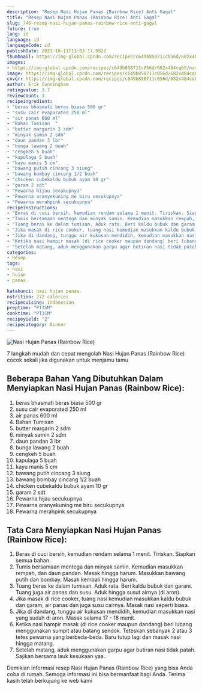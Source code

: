 ```yaml
---
description: "Resep Nasi Hujan Panas (Rainbow Rice) Anti Gagal"
title: "Resep Nasi Hujan Panas (Rainbow Rice) Anti Gagal"
slug: 746-resep-nasi-hujan-panas-rainbow-rice-anti-gagal
future: true
lang: id
language: id
languageCode: id
publishDate: 2021-10-11T13:03:17.982Z 
thumbnail: https://img-global.cpcdn.com/recipes/c649b858711c056d/682x484cq65/nasi-hujan-panas-rainbow-rice-foto-resep-utama.png
images:
- https://img-global.cpcdn.com/recipes/c649b858711c056d/682x484cq65/nasi-hujan-panas-rainbow-rice-foto-resep-utama.png
image: https://img-global.cpcdn.com/recipes/c649b858711c056d/682x484cq65/nasi-hujan-panas-rainbow-rice-foto-resep-utama.png
cover: https://img-global.cpcdn.com/recipes/c649b858711c056d/682x484cq65/nasi-hujan-panas-rainbow-rice-foto-resep-utama.png
author: Erik Cunningham
ratingvalue: 3.7
reviewcount: 3
recipeingredient:
- "beras bhasmati beras biasa 500 gr"
- "susu cair evaporated 250 ml"
- "air panas 600 ml"
- "Bahan Tumisan  "
- "butter margarin 2 sdm"
- "minyak samin 2 sdm"
- "daun pandan 3 lbr"
- "bunga lawang 2 buah"
- "cengkeh 5 buah"
- "kapulaga 5 buah"
- "kayu manis 5 cm"
- "bawang putih cincang 3 siung"
- "bawang bombay cincang 1/2 buah"
- "chicken cubekaldu bubuk ayam 10 gr"
- "garam 2 sdt"
- "Pewarna hijau secukupnya"
- "Pewarna oranyekuning me biru secukupnya"
- "Pewarna merahpink secukupnya"
recipeinstructions:
- "Beras di cuci bersih, kemudian rendam selama 1 menit. Tiriskan. Siapkan semua bahan."
- "Tumis bersamaan mentega dan minyak samin. Kemudian masukkan rempah, dan daun pandan. Masak hingga harum. Masukkan bawang putih dan bombay. Masak kembali hingga harum."
- "Tuang beras ke dalam tumisan. Aduk rata. Beri kaldu bubuk dan garam. Tuang juga air panas dan susu. Aduk hingga susut airnya (di aron)."
- "Jika masak di rice cooker, tuang nasi kemudian masukkan kaldu bubuk dan garam, air panas dan juga susu cairnya. Masak nasi seperti biasa."
- "Jika di dandang, tunggu air kukusan mendidih, kemudian masukkan nasi yang sudah di aron. Masak selama 17 - 18 menit."
- "Ketika nasi hampir masak (di rice cooker maupun dandang) beri lubang menggunakan sumpit atau batang sendok. Teteskan sebanyak 2 atau 3 tetes pewarna yang berbeda-beda. Baru tutup lagi dan masak nasi hingga matang."
- "Setelah matang, aduk menggunakan garpu agar butiran nasi tidak patah. Sajikan bersama lauk kesukaan yaa.."
categories:
- Resep
tags:
- nasi
- hujan
- panas

katakunci: nasi hujan panas 
nutrition: 272 calories
recipecuisine: Indonesian
preptime: "PT35M"
cooktime: "PT31M"
recipeyield: "2"
recipecategory: Dinner
---
```



![Nasi Hujan Panas (Rainbow Rice)](https://img-global.cpcdn.com/recipes/c649b858711c056d/682x484cq65/nasi-hujan-panas-rainbow-rice-foto-resep-utama.png)

7 langkah mudah dan cepat mengolah  Nasi Hujan Panas (Rainbow Rice) cocok sekali jika digunakan untuk menjamu tamu

<!--inarticleads1-->

## Beberapa Bahan Yang Dibutuhkan Dalam Menyiapkan Nasi Hujan Panas (Rainbow Rice):

1. beras bhasmati beras biasa 500 gr
1. susu cair evaporated 250 ml
1. air panas 600 ml
1. Bahan Tumisan  
1. butter margarin 2 sdm
1. minyak samin 2 sdm
1. daun pandan 3 lbr
1. bunga lawang 2 buah
1. cengkeh 5 buah
1. kapulaga 5 buah
1. kayu manis 5 cm
1. bawang putih cincang 3 siung
1. bawang bombay cincang 1/2 buah
1. chicken cubekaldu bubuk ayam 10 gr
1. garam 2 sdt
1. Pewarna hijau secukupnya
1. Pewarna oranyekuning me biru secukupnya
1. Pewarna merahpink secukupnya



<!--inarticleads2-->

## Tata Cara Menyiapkan Nasi Hujan Panas (Rainbow Rice):

1. Beras di cuci bersih, kemudian rendam selama 1 menit. Tiriskan. Siapkan semua bahan.
1. Tumis bersamaan mentega dan minyak samin. Kemudian masukkan rempah, dan daun pandan. Masak hingga harum. Masukkan bawang putih dan bombay. Masak kembali hingga harum.
1. Tuang beras ke dalam tumisan. Aduk rata. Beri kaldu bubuk dan garam. Tuang juga air panas dan susu. Aduk hingga susut airnya (di aron).
1. Jika masak di rice cooker, tuang nasi kemudian masukkan kaldu bubuk dan garam, air panas dan juga susu cairnya. Masak nasi seperti biasa.
1. Jika di dandang, tunggu air kukusan mendidih, kemudian masukkan nasi yang sudah di aron. Masak selama 17 - 18 menit.
1. Ketika nasi hampir masak (di rice cooker maupun dandang) beri lubang menggunakan sumpit atau batang sendok. Teteskan sebanyak 2 atau 3 tetes pewarna yang berbeda-beda. Baru tutup lagi dan masak nasi hingga matang.
1. Setelah matang, aduk menggunakan garpu agar butiran nasi tidak patah. Sajikan bersama lauk kesukaan yaa..




Demikian informasi  resep Nasi Hujan Panas (Rainbow Rice)   yang bisa Anda coba di rumah. Semoga informasi ini bisa bermanfaat bagi Anda. Terima kasih telah berkujung ke web kami
